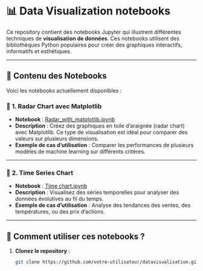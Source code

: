 # 📊 Data Visualization notebooks

Ce repository contient des notebooks Jupyter qui illustrent différentes techniques de **visualisation de données**. Ces notebooks utilisent des bibliothèques Python populaires pour créer des graphiques interactifs, informatifs et esthétiques.

---

## 🌟 **Contenu des Notebooks**
Voici les notebooks actuellement disponibles :

### 📌 **1. Radar Chart avec Matplotlib**
- **Notebook** : [Radar_with_matplotlib.ipynb](Radar_with_matplotlib.ipynb)  
- **Description** : Créez des graphiques en toile d’araignée (radar chart) avec Matplotlib. Ce type de visualisation est idéal pour comparer des valeurs sur plusieurs dimensions.
- **Exemple de cas d’utilisation** : Comparer les performances de plusieurs modèles de machine learning sur différents critères.

---

### 📌 **2. Time Series Chart**
- **Notebook** : [Time chart.ipynb](Time%20chart.ipynb)  
- **Description** : Visualisez des séries temporelles pour analyser des données évolutives au fil du temps.  
- **Exemple de cas d’utilisation** : Analyse des tendances des ventes, des températures, ou des prix d’actions.

---

## 🚀 **Comment utiliser ces notebooks ?**
1. **Clonez le repository** :
   ```bash
   git clone https://github.com/votre-utilisateur/datavisualisation.git
